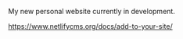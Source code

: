 My new personal website currently in development.

https://www.netlifycms.org/docs/add-to-your-site/